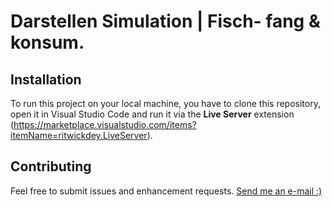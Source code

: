 # Darstellen Simulation | Fisch- fang & konsum.


## Installation 
To run this project on your local machine, you have to clone this repository, open it in Visual Studio Code and run it via the **Live Server** extension (https://marketplace.visualstudio.com/items?itemName=ritwickdey.LiveServer).

## Contributing
Feel free to submit issues and enhancement requests. [Send me an e-mail :)](mailto:joschua.rothenbacher@hfg.design)
 
